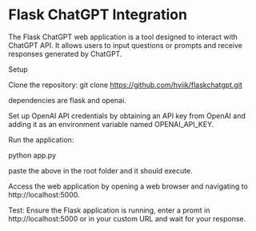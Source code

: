 # Flask ChatGPT Integration
The Flask ChatGPT web application is a tool designed to interact with ChatGPT API. It allows users to input questions or prompts and receive responses generated by ChatGPT.

Setup

Clone the repository:
git clone https://github.com/hviik/flaskchatgpt.git

dependencies are flask and openai.

Set up OpenAI API credentials by obtaining an API key from OpenAI and adding it as an environment variable named OPENAI_API_KEY. 

Run the application:

python app.py

paste the above in the root folder and it should execute.

Access the web application by opening a web browser and navigating to http://localhost:5000.

Test:
Ensure the Flask application is running, enter a promt in http://localhost:5000 or in your custom URL and wait for your response.
